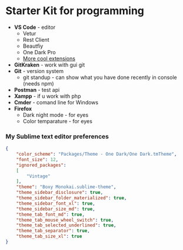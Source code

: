# Starter Kit for programming
* **VS Code** - editor
  + Vetur
  + Rest Client
  + Beautfiy
  + One Dark Pro
  + [More cool extensions](https://codeburst.io/top-javascript-vscode-extensions-for-faster-development-c687c39596f5)
* **GitKraken** - work with gui git 
* **Git** - version system
  + git standup - can show what you have done recently in console (needs npm)
* **Postman** - test api
* **Xampp** - if u work with php
* **Cmder** - comand line for Windows
* **Firefox** 
  + Dark night mode - for eyes
  + Color temparature - for eyes

### My Sublime text editor preferences
```json
{
	"color_scheme": "Packages/Theme - One Dark/One Dark.tmTheme",
	"font_size": 12,
	"ignored_packages":
	[
		"Vintage"
	],
	"theme": "Boxy Monokai.sublime-theme",
	"theme_sidebar_disclosure": true,
	"theme_sidebar_folder_materialized": true,
	"theme_sidebar_font_xl": true,
	"theme_sidebar_size_md": true,
	"theme_tab_font_md": true,
	"theme_tab_mouse_wheel_switch": true,
	"theme_tab_selected_underlined": true,
	"theme_tab_separator": true,
	"theme_tab_size_xl": true
}
```